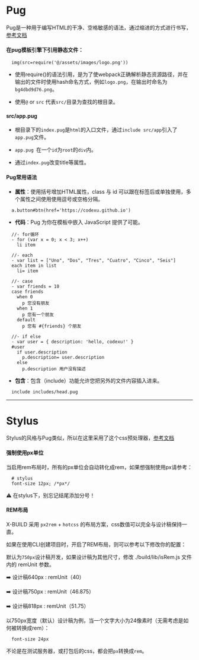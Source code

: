 # Pug

Pug是一种用于编写HTML的干净、空格敏感的语法，通过缩进的方式进行书写，[参考文档](https://pugjs.org/zh-cn/api/getting-started.html)

#### 在pug模板引擎下引用静态文件：

```pug
  img(src=require('@/assets/images/logo.png'))
```

- 使用require()的语法引用，是为了使webpack正确解析静态资源路径，并在输出的文件时使用hash命名方式，例如`logo.png`，在输出时命名为`bg4dbd9d76.png`。

- 使用`@` or `src` 代表`src/`目录为查找的根目录。

#### src/app.pug

- 根目录下的` index.pug `是` html `的入口文件，通过` include src/app `引入了` app.pug `文件。

- `app.pug `在一个` id `为` root `的` div `内。

- 通过` index.pug `改变title等属性。

#### Pug常用语法

- **属性**：使用括号增加HTML属性，class 与 id 可以跟在标签后或单独使用，多个属性之间使用使用逗号或空格分隔。

```pug
  a.button#btn(href='https://codexu.github.io')
```

- **代码**：Pug 为你在模板中嵌入 JavaScript 提供了可能。

```pug
  //- for循环
  - for (var x = 0; x < 3; x++)
    li item

  //- each
  - var list = ["Uno", "Dos", "Tres", "Cuatro", "Cinco", "Seis"]
  each item in list
    li= item

  //- case
  - var friends = 10
  case friends
    when 0
      p 您没有朋友
    when 1
      p 您有一个朋友
    default
      p 您有 #{friends} 个朋友

  //- if else
  - var user = { description: 'hello, codexu!' }
  #user
    if user.description
      p.description= user.description
    else
      p.description 用户没有描述
```

- **包含**：包含（include）功能允许您把另外的文件内容插入进来。

```pug
  include includes/head.pug
```

---

# Stylus

Stylus的风格与Pug类似，所以在这里采用了这个css预处理器，[参考文档](https://www.zhangxinxu.com/jq/stylus/)

#### 强制使用px单位

当启用rem布局时，所有的px单位会自动转化成rem，如果想强制使用px请参考：

``` stylus
  # stylus
  font-size 12px; /*px*/
```

⚠️ 在stylus下，别忘记结尾添加分号！

#### REM布局

X-BUILD 采用 `px2rem` + `hotcss` 的布局方案，css数值可以完全与设计稿保持一直。

如果在使用CLI创建项目时，开启了REM布局，则可以参考以下修改你的配置：

默认为`750px`设计稿开发，如果设计稿为其他尺寸，修改 ./build/lib/isRem.js 文件内的 remUnit 参数。

➡️ 设计稿640px : remUnit（40）

➡️ 设计稿750px : remUnit（46.875）

➡️ 设计稿818px : remUnit（51.75）

以750px宽度（默认）设计稿为例，当一个文字大小为24像素时（无需考虑是如何被转换成rem）：

```stylus
  font-size 24px
```

不论是在测试服务器，或打包后的css，都会把` px `转换成` rem `。